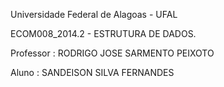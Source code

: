 Universidade Federal de Alagoas - UFAL


ECOM008_2014.2  -  ESTRUTURA DE DADOS. 


Professor : RODRIGO JOSE SARMENTO PEIXOTO

Aluno : SANDEISON SILVA FERNANDES

